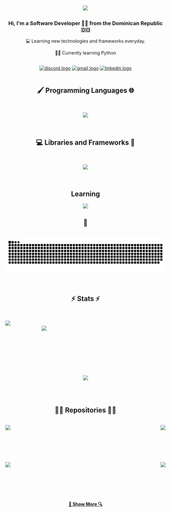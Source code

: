 <h1 align="center">
  <a href="#">
    <img src="https://readme-typing-svg.herokuapp.com/?lines=Hi+There!;My+name+is+Elvis+Estevez!;&center=true&size=30](https://readme-typing-svg.demolab.com?font=Fira+Code&pause=1000&color=36BCF7FF&repeat=false&width=435&lines=Hi+There!+;I'm+Elvis+Estevez">
  </a>
</h1>

<h3 align="center">
  Hi, I'm a Software Developer 👨‍💻 from the Dominican Republic 🇩🇴 </h3>
  <p align="center">
  💻 Learning new technologies and frameworks everyday. </p>
   <p align="center">
  🧑‍💼 Currently learning Python </p>
  <br>
  
<div align="center"> 
 <a href="https://discord.gg/7mEgzvmpFp" target="_blank"><img src="https://img.shields.io/static/v1?message=Discord&logo=discord&label=&color=7289DA&logoColor=white&labelColor=&style=for-the-badge" height="35" alt="discord logo" target="_blank"></a> 
  <a href="mailto:elvisabner@gmail.com"> <img src="https://img.shields.io/static/v1?message=Gmail&logo=gmail&label=&color=D14836&logoColor=white&labelColor=&style=for-the-badge" height="35" alt="gmail logo" target="_blank"></a>
  <a href="https://www.linkedin.com/in/elvisestevez/" target="_blank"><img src="https://img.shields.io/badge/-LinkedIn-%230077B5?style=for-the-badge&logo=linkedin&logoColor=white" height="35" alt="linkedin logo" target="_blank"></a> 
</div>

<br>

<h2 align="center">🖌️ Programming Languages 🌐</h2>
<br>
<p align="center">
  <a href="#">
    <img src="https://skillicons.dev/icons?i=python,javascript,bash" /><br>
  </a>
</p>
<br>
<h2 align="center"> 💻 Libraries and Frameworks 🚀</h2>
<br>
<p align="center">
  <a href="#">
    <img src="https://skillicons.dev/icons?i=django,flask,react,angular,nodejs,expressjs" /><br>
  </a>
</p>
<br>
<h2 align="center">Learning</h2>
<p align="center">
  <a href="#">
    <img src="https://skillicons.dev/icons?i=python, flask" />
  </a>
</p>


<div align="center">
  <h2>🐍</h2>
  <br>
<picture>
  <source media="(prefers-color-scheme: dark)" srcset="https://raw.githubusercontent.com/ElvisAbner/ElvisAbner/output/github-contribution-grid-snake-dark.svg">
  <source media="(prefers-color-scheme: light)" srcset="https://raw.githubusercontent.com/platane/ElvisAbner/output/github-contribution-grid-snake.svg">
  <img alt="github contribution grid snake animation" src="https://raw.githubusercontent.com/ElvisAbner/ElvisAbner/output/github-contribution-grid-snake.svg">
</picture>
  <br>
  <br>
  <br>
</div>



<h2 align="center">⚡ Stats ⚡</h2>
<br>
<p align=center>
  <div align=center>
    <a href="#">
      <img align="left" width=390 src="https://github-readme-streak-stats.herokuapp.com/?user=ElvisAbner&theme=react&border_radius=10&border=61DAFB" />
    </a>
    <a href="#">
      <img align="right" width=390 src="https://github-readme-stats.vercel.app/api?username=ElvisAbner&show_icons=true&theme=react&border_color=61dafb&border_radius=10&rank_icon=github" />
    </a>
  </div>
  <br><br><br><br><br><br><br><br><br>
  <div align=center>
    <a href="#">
      <img width=325 align="center" src="https://github-readme-stats.vercel.app/api/top-langs/?username=ElvisAbner&hide=c%23,powershell,Mathematica,Ruby,Objective-C,Objective-C%2b%2b,Cuda&title_color=61dafb&text_color=ffffff&icon_color=61dafb&bg_color=20232a&langs_count=8&layout=compact&theme=react&border_color=61dafb&border_radius=10" />
    </a>
  </div>
  <br>
  <br>
  <br>
  
<h2 align="center">👨‍💻 Repositories 👨‍💻</h2>
<br>
<div width="100%" align="center">
  <a align="right" href="https://github.com/ElvisAbner/React-KeeperApp" title="Repository 1"><img align="left" height="115" src="https://github-readme-stats.vercel.app/api/pin/?username=ElvisAbner&repo=React-KeeperApp&theme=react&border_color=61dafb&border_radius=10.1"></a>
  <a align="left" href="https://github.com/ElvisAbner/NodeJS-Vlogging-Website" title="Repository 2"><img align="right" height="115" src="https://github-readme-stats.vercel.app/api/pin/?username=ElvisAbner&repo=NodeJS-Vlogging-Website&theme=react&border_color=61dafb&border_radius=10"></a>
</div>
<br/><br/><br/><br/><br/><br/>
<div width="100%" align="center">
  <a align="left" href="https://github.com/ElvisAbner/React-WeatherApp " title="Repository 3"><img align="left" height="115" src="https://github-readme-stats.vercel.app/api/pin/?username=ElvisAbner&repo=React-WeatherApp&theme=react&border_color=61dafb&border_radius=10"></a>
  <a align="right" href="https://github.com/ElvisAbner/NodeJS-ToDoList" title="Repository 3"><img align="right" height="115" src="https://github-readme-stats.vercel.app/api/pin/?username=ElvisAbner&repo=NodeJS-ToDoList&theme=react&border_color=61dafb&border_radius=10.1"></a>

  <br><br><br><br><br><br>

  <h4 align="center">
  <a href="https://github.com/ElvisAbner?tab=repositories" title="Show Repositories">🔎 Show More 🔍</a>
</h4>
